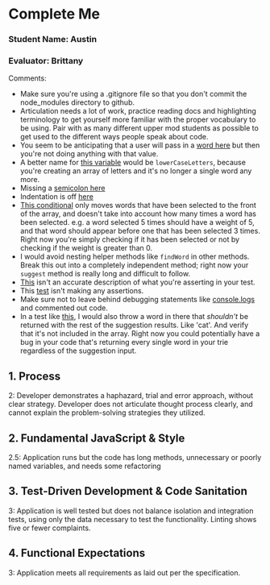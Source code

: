 # Complete Me
### Student Name: Austin
### Evaluator: Brittany

Comments:
* Make sure you're using a .gitignore file so that you don't commit the node_modules directory to github.
* Articulation needs a lot of work, practice reading docs and highlighting terminology to get yourself more familiar with the proper vocabulary to be using. Pair with as many different upper mod students as possible to get used to the different ways people speak about code.
* You seem to be anticipating that a user will pass in a [word here](https://github.com/Awiedenman/complete-me/blob/master/scripts/Trie.js#L4) but then you're not doing anything with that value.
* A better name for [this variable](https://github.com/Awiedenman/complete-me/blob/master/scripts/Trie.js#L10) would be `lowerCaseLetters`, because you're creating an array of letters and it's no longer a single word any more.
* Missing a [semicolon here](https://github.com/Awiedenman/complete-me/blob/master/scripts/Trie.js#L15)
* Indentation is off [here](https://github.com/Awiedenman/complete-me/blob/master/scripts/Trie.js#L47)
* [This conditional](https://github.com/Awiedenman/complete-me/blob/master/scripts/Trie.js#L44) only moves words that have been selected to the front of the array, and doesn't take into account how many times a word has been selected. e.g. a word selected 5 times should have a weight of 5, and that word should appear before one that has been selected 3 times. Right now you're simply checking if it has been selected or not by checking if the weight is greater than 0.
* I would avoid nesting helper methods like `findWord` in other methods. Break this out into a completely independent method; right now your `suggest` method is really long and difficult to follow.
* [This](https://github.com/Awiedenman/complete-me/blob/master/tests/Trie-test.js#L97) isn't an accurate description of what you're asserting in your test.
* This [test](https://github.com/Awiedenman/complete-me/blob/master/tests/Trie-test.js#L76-L84) isn't making any assertions.
* Make sure not to leave behind debugging statements like [console.logs](https://github.com/Awiedenman/complete-me/blob/master/tests/Trie-test.js#L47) and commented out code.
* In a test like [this](https://github.com/Awiedenman/complete-me/blob/master/tests/Trie-test.js#L63), I would also throw a word in there that *shouldn't* be returned with the rest of the suggestion results. Like 'cat'. And verify that it's not included in the array. Right now you could potentially have a bug in your code that's returning every single word in your trie regardless of the suggestion input.

## 1. Process

2: Developer demonstrates a haphazard, trial and error approach, without clear strategy. Developer does not articulate thought process clearly, and cannot explain the problem-solving strategies they utilized.

## 2. Fundamental JavaScript & Style

2.5: Application runs but the code has long methods, unnecessary or poorly named variables, and needs some refactoring

## 3. Test-Driven Development & Code Sanitation

3: Application is well tested but does not balance isolation and integration tests, using only the data necessary to test the functionality. Linting shows five or fewer complaints.

## 4. Functional Expectations

3: Application meets all requirements as laid out per the specification.